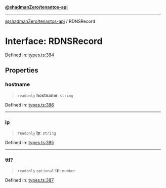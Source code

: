 [**@shadmanZero/tenantos-api**](../README.md)

***

[@shadmanZero/tenantos-api](../globals.md) / RDNSRecord

# Interface: RDNSRecord

Defined in: [types.ts:384](https://github.com/shadmanZero/tenantos-api/blob/1519ecac4035082956b06ca1cf266b8ad4cc7904/src/types.ts#L384)

## Properties

### hostname

> `readonly` **hostname**: `string`

Defined in: [types.ts:386](https://github.com/shadmanZero/tenantos-api/blob/1519ecac4035082956b06ca1cf266b8ad4cc7904/src/types.ts#L386)

***

### ip

> `readonly` **ip**: `string`

Defined in: [types.ts:385](https://github.com/shadmanZero/tenantos-api/blob/1519ecac4035082956b06ca1cf266b8ad4cc7904/src/types.ts#L385)

***

### ttl?

> `readonly` `optional` **ttl**: `number`

Defined in: [types.ts:387](https://github.com/shadmanZero/tenantos-api/blob/1519ecac4035082956b06ca1cf266b8ad4cc7904/src/types.ts#L387)
